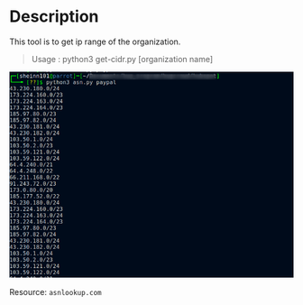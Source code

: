 # Description
This tool is to get ip range of the organization.

> Usage : python3 get-cidr.py [organization name]

<img src="cidr.png">

Resource: `asnlookup.com` 
